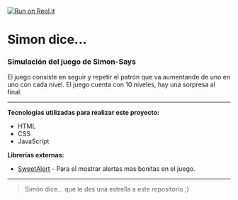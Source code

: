[![Run on Repl.it](https://repl.it/badge/github/PatUgarte/Simon)](https://repl.it/github/PatUgarte/Simon)
# Simon dice...
### Simulación del juego de Simon-Says

El juego consiste en seguir y repetir el patrón que va aumentande de uno en uno con cada nivel. El juego cuenta con 10 niveles, hay una sorpresa al final.

---

**Tecnologías utilizadas para realizar este proyecto:**
- HTML
- CSS
- JavaScript

**Librerías externas:**
- [SweetAlert](https://sweetalert.js.org/) - Para el mostrar alertas mas bonitas en el juego.

---

> Simón dice... que le des una estrella a este repositorio ;)
